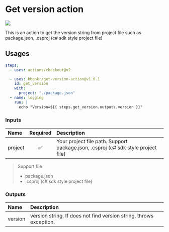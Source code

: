 # Get version action

[![](https://img.shields.io/github/v/release/bbonkr/get-version-action?display_name=tag&style=flat-square&include_prereleases)](https://github.com/bbonkr/get-version-action/releases)

This is an action to get the version string from project file such as package.json, .csproj (c# sdk style project file)

## Usages

```yaml
steps:
  - uses: actions/checkout@v2

  - uses: bbonkr/get-version-action@v1.0.1
    id: get_version
    with:
      project: "./package.json"
  - name: logging
    run: |
      echo "Version=${{ steps.get_version.outputs.version }}"
```

### Inputs

| Name | Required | Description |
| :--- | :------: | :---------- |
| project  | ✅       | Your project file path. Support package.json, .csproj (c# sdk style project file) |

> Support file
> * package.json
> * .csproj (c# sdk style project file)

### Outputs

| Name | Description |
| :--- | :---------- |
| version  | version string, If does not find version string, throws exception. |

